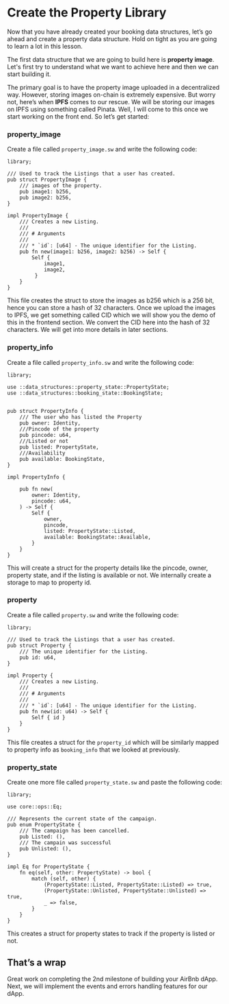 # Create the Property Library

Now that you have already created your booking data structures, let’s go ahead and create a property data structure. Hold on tight as you are going to learn a lot in this lesson. 

The first data structure that we are going to build here is **property image**. Let's first try to understand what we want to achieve here and then we can start building it. 

The primary goal is to have the property image uploaded in a decentralized way. However, storing images on-chain is extremely expensive. But worry not, here’s when **IPFS** comes to our rescue. We will be storing our images on IPFS using something called Pinata. Well, I will come to this once we start working on the front end. So let’s get started: 

### property_image

Create a file called `property_image.sw` and write the following code: 

```
library;

/// Used to track the Listings that a user has created.
pub struct PropertyImage {
    /// images of the property.
    pub image1: b256,
    pub image2: b256,
}

impl PropertyImage {
    /// Creates a new Listing.
    ///
    /// # Arguments
    ///
    /// * `id`: [u64] - The unique identifier for the Listing.
    pub fn new(image1: b256, image2: b256) -> Self {
        Self { 
            image1,
            image2,
         }
    }
}
```

This file creates the struct to store the images as b256 which is a 256 bit, hence you can store a hash of 32 characters. Once we upload the images to IPFS, we get something called CID which we will show you the demo of this in the frontend section. We convert the CID here into the hash of 32 characters. We will get into more details in later sections. 

### property_info

Create a file called `property_info.sw` and write the following code:

```
library;

use ::data_structures::property_state::PropertyState;
use ::data_structures::booking_state::BookingState;


pub struct PropertyInfo {
    /// The user who has listed the Property
    pub owner: Identity,
    ///Pincode of the property
    pub pincode: u64,
    ///Listed or not
    pub listed: PropertyState,
    ///Availability
    pub available: BookingState,    
}

impl PropertyInfo {

    pub fn new(
        owner: Identity,
        pincode: u64,
    ) -> Self {
        Self {
            owner,
            pincode,
            listed: PropertyState::Listed,
            available: BookingState::Available,
        }
    }
}
```

This will create a struct for the property details like the pincode, owner, property state, and if the listing is available or not.  We internally create a storage to map to property id. 

### property

Create a file called `property.sw` and write the following code: 

```
library;

/// Used to track the Listings that a user has created.
pub struct Property {
    /// The unique identifier for the Listing.
    pub id: u64,
}

impl Property {
    /// Creates a new Listing.
    ///
    /// # Arguments
    ///
    /// * `id`: [u64] - The unique identifier for the Listing.
    pub fn new(id: u64) -> Self {
        Self { id }
    }
}
```

This file creates a struct for the `property_id` which will be similarly mapped to property info as `booking_info` that we looked at previously. 

### property_state

Create one more file called `property_state.sw` and paste the following code: 

```
library;

use core::ops::Eq;

/// Represents the current state of the campaign.
pub enum PropertyState {
    /// The campaign has been cancelled.
    pub Listed: (),
    /// The campain was successful
    pub Unlisted: (),
}

impl Eq for PropertyState {
    fn eq(self, other: PropertyState) -> bool {
        match (self, other) {
            (PropertyState::Listed, PropertyState::Listed) => true,
            (PropertyState::Unlisted, PropertyState::Unlisted) => true,
            _ => false,
        }
    }
}
```

This creates a struct for property states to track if the property is listed or not.

## That’s a wrap

Great work on completing the 2nd milestone of building your AirBnb dApp. Next, we will implement the events and errors handling features for our dApp.